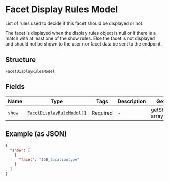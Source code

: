 
# Facet Display Rules Model

List of rules used to decide if this facet should be displayed or not.

The facet is displayed when the display rules object is null or if there is a match with at least one of the show rules.
Else the facet is not displayed and should not be shown to the user nor facet data be sent to the endpoint.

## Structure

`FacetDisplayRulesModel`

## Fields

| Name | Type | Tags | Description | Getter | Setter |
|  --- | --- | --- | --- | --- | --- |
| `show` | [`FacetDisplayRuleModel[]`](../../doc/models/facet-display-rule-model.md) | Required | - | getShow(): array | setShow(array show): void |

## Example (as JSON)

```json
{
  "show": [
    {
      "facet": "IGB_locationtype"
    }
  ]
}
```

